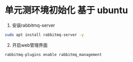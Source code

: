 # 单元测环境初始化 基于 ubuntu

1. 安装rabbitmq-server
```bash
sudo apt install rabbitmq-server -y
```

2. 开启web管理界面
```bash
rabbitmq-plugins enable rabbitmq_management
```
